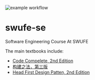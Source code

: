 <!-- ![Build Status](https://app.travis-ci.com/ChenZhongPu/swufe-se.svg?branch=main) -->
![example workflow](https://github.com/ChenZhongPu/swufe-se/actions/workflows/demo.yml/badge.svg)

# swufe-se
Software Engineering Course At SWUFE

The main textbooks include:
- [Code Compelete, 2nd Edition](https://book.douban.com/subject/35216782/)
- [构建之法，第三版](https://book.douban.com/subject/27069503/)
- [Head First Design Patten, 2nd Edition](https://book.douban.com/subject/35097022/)